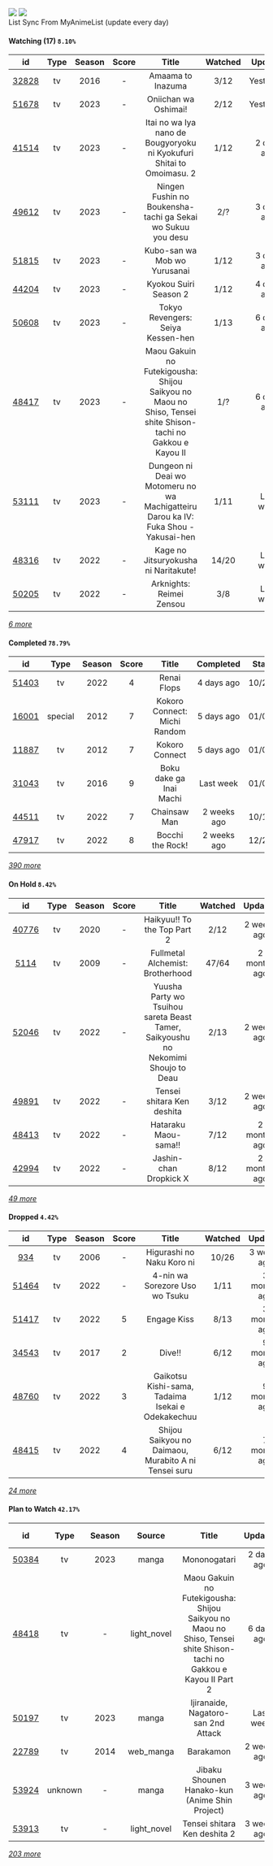 [![](https://img.shields.io/badge/MyAnimeList-2E51A2?logo=MyAnimeList&logoColor=FFFFFF&style=flat)](https://myanimelist.net/profile/Faelayis)
[![](https://img.shields.io/badge/Anilist-02A9FF?logo=AniList&logoColor=FFFFFF&style=flat)](https://anilist.co/user/Faelayis/)<br>
List Sync From MyAnimeList (update every day)

#### Watching (17) ``8.10%``

|                      id                      | Type | Season | Score |                                                     Title                                                    | Watched |    Updated   | Start Date |
| :------------------------------------------: | :--: | :----: | :---: | :----------------------------------------------------------------------------------------------------------: | :-----: | :----------: | :--------: |
| [32828](https://myanimelist.net/anime/32828) |  tv  |  2016  |   -   |                                               Amaama to Inazuma                                              |   3/12  |   Yesterday  | 01/12/2023 |
| [51678](https://myanimelist.net/anime/51678) |  tv  |  2023  |   -   |                                             Oniichan wa Oshimai!                                             |   2/12  |   Yesterday  | 01/05/2023 |
| [41514](https://myanimelist.net/anime/41514) |  tv  |  2023  |   -   |                     Itai no wa Iya nano de Bougyoryoku ni Kyokufuri Shitai to Omoimasu. 2                    |   1/12  |  2 days ago  | 01/12/2023 |
| [49612](https://myanimelist.net/anime/49612) |  tv  |  2023  |   -   |                          Ningen Fushin no Boukensha-tachi ga Sekai wo Sukuu you desu                         |   2/?   |  3 days ago  | 01/04/2023 |
| [51815](https://myanimelist.net/anime/51815) |  tv  |  2023  |   -   |                                         Kubo-san wa Mob wo Yurusanai                                         |   1/12  |  3 days ago  | 01/11/2023 |
| [44204](https://myanimelist.net/anime/44204) |  tv  |  2023  |   -   |                                             Kyokou Suiri Season 2                                            |   1/12  |  4 days ago  | 01/09/2023 |
| [50608](https://myanimelist.net/anime/50608) |  tv  |  2023  |   -   |                                       Tokyo Revengers: Seiya Kessen-hen                                      |   1/13  |  6 days ago  | 01/08/2023 |
| [48417](https://myanimelist.net/anime/48417) |  tv  |  2023  |   -   | Maou Gakuin no Futekigousha: Shijou Saikyou no Maou no Shiso, Tensei shite Shison-tachi no Gakkou e Kayou II |   1/?   |  6 days ago  | 01/08/2023 |
| [53111](https://myanimelist.net/anime/53111) |  tv  |  2023  |   -   |             Dungeon ni Deai wo Motomeru no wa Machigatteiru Darou ka IV: Fuka Shou - Yakusai-hen             |   1/11  |   Last week  | 01/05/2023 |
| [48316](https://myanimelist.net/anime/48316) |  tv  |  2022  |   -   |                                     Kage no Jitsuryokusha ni Naritakute!                                     |  14/20  |   Last week  | 10/06/2022 |
| [50205](https://myanimelist.net/anime/50205) |  tv  |  2022  |   -   |                                           Arknights: Reimei Zensou                                           |   3/8   |   Last week  | 11/06/2022 |


*[6 more](https://github.com/Faelayis/MyAnimeList-History/blob/master/List/Anime/watching.md)*

#### Completed ``78.79%``

|                      id                      |   Type  | Season | Score |                                                   Title                                                   |   Completed   | Start Date | Finish Date |
| :------------------------------------------: | :-----: | :----: | :---: | :-------------------------------------------------------------------------------------------------------: | :-----------: | :--------: | :---------: |
| [51403](https://myanimelist.net/anime/51403) |    tv   |  2022  |   4   |                                                Renai Flops                                                |   4 days ago  | 10/27/2022 |  01/10/2023 |
| [16001](https://myanimelist.net/anime/16001) | special |  2012  |   7   |                                        Kokoro Connect: Michi Random                                       |   5 days ago  | 01/09/2023 |  01/09/2023 |
| [11887](https://myanimelist.net/anime/11887) |    tv   |  2012  |   7   |                                               Kokoro Connect                                              |   5 days ago  | 01/07/2023 |  01/09/2023 |
| [31043](https://myanimelist.net/anime/31043) |    tv   |  2016  |   9   |                                          Boku dake ga Inai Machi                                          |   Last week   | 01/02/2023 |  01/02/2023 |
| [44511](https://myanimelist.net/anime/44511) |    tv   |  2022  |   7   |                                                Chainsaw Man                                               |  2 weeks ago  | 10/13/2022 |  12/29/2022 |
| [47917](https://myanimelist.net/anime/47917) |    tv   |  2022  |   8   |                                              Bocchi the Rock!                                             |  2 weeks ago  | 12/20/2022 |  12/27/2022 |


*[390 more](https://github.com/Faelayis/MyAnimeList-History/blob/master/List/Anime/completed.md)*

#### On Hold ``8.42%``

|                      id                      |   Type  | Season | Score |                                       Title                                       | Watched |    Updated    | Start Date |
| :------------------------------------------: | :-----: | :----: | :---: | :-------------------------------------------------------------------------------: | :-----: | :-----------: | :--------: |
| [40776](https://myanimelist.net/anime/40776) |    tv   |  2020  |   -   |                            Haikyuu!! To the Top Part 2                            |   2/12  |  2 weeks ago  | 11/12/2022 |
|  [5114](https://myanimelist.net/anime/5114)  |    tv   |  2009  |   -   |                          Fullmetal Alchemist: Brotherhood                         |  47/64  |  2 months ago | 10/07/2022 |
| [52046](https://myanimelist.net/anime/52046) |    tv   |  2022  |   -   | Yuusha Party wo Tsuihou sareta Beast Tamer, Saikyoushu no Nekomimi Shoujo to Deau |   2/13  |  2 weeks ago  | 10/05/2022 |
| [49891](https://myanimelist.net/anime/49891) |    tv   |  2022  |   -   |                             Tensei shitara Ken deshita                            |   3/12  |  2 weeks ago  | 09/30/2022 |
| [48413](https://myanimelist.net/anime/48413) |    tv   |  2022  |   -   |                                Hataraku Maou-sama!!                               |   7/12  |  2 months ago | 07/15/2022 |
| [42994](https://myanimelist.net/anime/42994) |    tv   |  2022  |   -   |                               Jashin-chan Dropkick X                              |   8/12  |  2 months ago | 07/15/2022 |


*[49 more](https://github.com/Faelayis/MyAnimeList-History/blob/master/List/Anime/on_hold.md)*

#### Dropped ``4.42%``

|                      id                      | Type | Season | Score |                                     Title                                    | Watched |    Updated   | Start Date |
| :------------------------------------------: | :--: | :----: | :---: | :--------------------------------------------------------------------------: | :-----: | :----------: | :--------: |
|   [934](https://myanimelist.net/anime/934)   |  tv  |  2006  |   -   |                           Higurashi no Naku Koro ni                          |  10/26  |  3 weeks ago | 12/23/2022 |
| [51464](https://myanimelist.net/anime/51464) |  tv  |  2022  |   -   |                        4-nin wa Sorezore Uso wo Tsuku                        |   1/11  | 3 months ago | 10/16/2022 |
| [51417](https://myanimelist.net/anime/51417) |  tv  |  2022  |   5   |                                  Engage Kiss                                 |   8/13  | 3 months ago | 07/03/2022 |
| [34543](https://myanimelist.net/anime/34543) |  tv  |  2017  |   2   |                                    Dive!!                                    |   6/12  | 9 months ago | 05/03/2022 |
| [48760](https://myanimelist.net/anime/48760) |  tv  |  2022  |   3   |               Gaikotsu Kishi-sama, Tadaima Isekai e Odekakechuu              |   1/12  | 9 months ago | 04/12/2022 |
| [48415](https://myanimelist.net/anime/48415) |  tv  |  2022  |   4   |             Shijou Saikyou no Daimaou, Murabito A ni Tensei suru             |   6/12  | 7 months ago | 04/08/2022 |


*[24 more](https://github.com/Faelayis/MyAnimeList-History/blob/master/List/Anime/dropped.md)*

#### Plan to Watch ``42.17%``

|                      id                      |   Type  | Season |    Source    |                                                        Title                                                        |    Updated    | Plan Start Date |
| :------------------------------------------: | :-----: | :----: | :----------: | :-----------------------------------------------------------------------------------------------------------------: | :-----------: | :-------------: |
| [50384](https://myanimelist.net/anime/50384) |    tv   |  2023  |     manga    |                                                     Mononogatari                                                    |   2 days ago  |        -        |
| [48418](https://myanimelist.net/anime/48418) |    tv   |    -   |  light_novel | Maou Gakuin no Futekigousha: Shijou Saikyou no Maou no Shiso, Tensei shite Shison-tachi no Gakkou e Kayou II Part 2 |   6 days ago  |        -        |
| [50197](https://myanimelist.net/anime/50197) |    tv   |  2023  |     manga    |                                         Ijiranaide, Nagatoro-san 2nd Attack                                         |   Last week   |    01/08/2023   |
| [22789](https://myanimelist.net/anime/22789) |    tv   |  2014  |   web_manga  |                                                      Barakamon                                                      |  2 weeks ago  |        -        |
| [53924](https://myanimelist.net/anime/53924) | unknown |    -   |     manga    |                                    Jibaku Shounen Hanako-kun (Anime Shin Project)                                   |  3 weeks ago  |        -        |
| [53913](https://myanimelist.net/anime/53913) |    tv   |    -   |  light_novel |                                             Tensei shitara Ken deshita 2                                            |  3 weeks ago  |        -        |


*[203 more](https://github.com/Faelayis/MyAnimeList-History/blob/master/List/Anime/plan_to_watch.md)*
